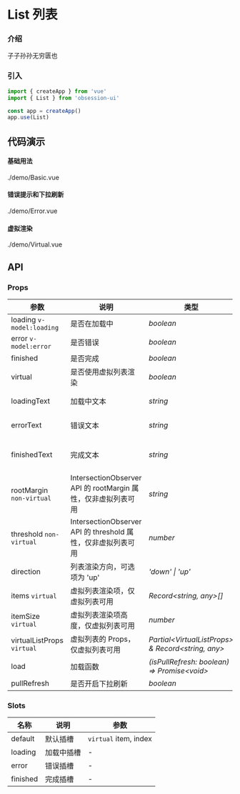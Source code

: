 # List 列表

### 介绍

子子孙孙无穷匮也

### 引入

```js
import { createApp } from 'vue'
import { List } from 'obsession-ui'

const app = createApp()
app.use(List)
```

## 代码演示

#### 基础用法

<demo-code transform>./demo/Basic.vue</demo-code>

#### 错误提示和下拉刷新

<demo-code transform>./demo/Error.vue</demo-code>

#### 虚拟渲染

<demo-code transform>./demo/Virtual.vue</demo-code>

## API

### Props

| 参数         | 说明                                                          | 类型                                                       | 默认值 |
| ------------ | ------------------------------------------------------------- | ---------------------------------------------------------- | ------ |
| loading `v-model:loading`         | 是否在加载中                                                        | _boolean_                                                   | -     |
| error `v-model:error`   | 是否错误     | _boolean_                                                   | -      |
| finished    | 是否完成                                                      | _boolean_ | false      |
| virtual  | 是否使用虚拟列表渲染                                               | _boolean_                                                   | false      |
| loadingText   | 加载中文本     | _string_                                                   | '加载中'      |
| errorText | 错误文本 | _string_ | '加载失败' |
| finishedText   | 完成文本     | _string_                                                   | '没有更多了'      |
| rootMargin `non-virtual` | IntersectionObserver API 的 rootMargin 属性，仅非虚拟列表可用 | _string_ | - |
| threshold `non-virtual` | IntersectionObserver API 的 threshold 属性，仅非虚拟列表可用 | _number_ | - |
| direction | 列表渲染方向，可选项为 'up'     | _'down' \| 'up'_                                                   | 'down'      |
| items `virtual` | 虚拟列表渲染项，仅虚拟列表可用 | _Record\<string, any>[]_ | - |
| itemSize `virtual` | 虚拟列表渲染项高度，仅虚拟列表可用 | _number_ | 10 |
| virtualListProps `virtual` | 虚拟列表的 Props，仅虚拟列表可用 | _Partial\<VirtualListProps> & Record\<string, any>_ | - |
| load | 加载函数 | _(isPullRefresh: boolean) => Promise\<void>_ | - |
| pullRefresh | 是否开启下拉刷新 | _boolean_ | false |

### Slots

| 名称    | 说明     | 参数 |
| ------- | -------- | --- |
| default | 默认插槽 | `virtual` item, index |
| loading | 加载中插槽 | - |
| error | 错误插槽 | - |
| finished | 完成插槽 | - |